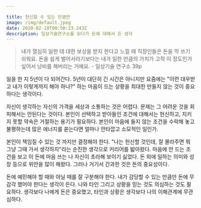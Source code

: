```yaml
---

title: 헌신할 수 있는 만큼만
image: /img/default.jpeg
date: 2020-02-10T00:50:23.243Z
description: 일상기술연구소를 읽다가 돈에 대해서 든 생각
---
```

> 내가 열심히 일한 데 대한 보상을 받지 한다고 느낄 때 직장인들은 돈을 막 쓰기 쉬워요. 돈을 쉽게 벌어서라기보다는 내가 일한 만큼의 가치가 고작 이 정도인가 싶어서 낭비를 해버리는 거예요. - 일상기술 연구소 39p

일을 한 지 5년이 다 되어간다. 5년이 대단히 긴 시간은 아니지만 요즘에는 "이런 대우받고 내가 이렇게까지 해야 하나?" 하는 마음이 드는 상황을 최대한 만들지 않는 것이 중요하다는 생각이다.

자신이 생각하는 자신의 가격을 세상과 소통하는 것은 어렵다. 문제는 그 어려운 것을 회피해서는 안된다는 것이다. 본인이 선택하고 받아들인 조건에 대해서는 헌신하고, 지키지 못할 약속은 거절하는 용기가 필요하다. 본인이 마음에 들지 않는 조건을 수락해 놓고 불평하는데 많은 에너지를 쏟는다면 얼마나 안타깝고 소모적인 일인가.

본인이 책임질 수 있는 것 까지만 결정해야 한다. "나는 헌신할 것인데, 잘 몰라주면 뭐 그냥 그때 가서 생각하지"라는 순진한 생각으로 커리어를 밟아왔다. 마음에 안 드는 조건을 보고 이 돈에 마음 쓰는 나 자신이 초라해 보이기 싫었다. 돈 외에 일하는 의미와 성장 등으로 위안을 많이 해왔다. 그러나 거기서 간과한 것은 돈의 중요성이다. 

돈에 예민해야 할 때와 아닐 때를 잘 구분해야 한다. 내가 감당할 수 있는 만큼만 돈에 무감각 했어야 한다는 생각이 든다. 나와 타인 그리고 상황을 믿는 것도 의심하는 것도 필요하다. 생각보다 나에게 돈은 중요했고, 타인과 상황은 생각보다 나의 이해관계에 무관심하다.

